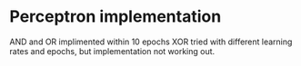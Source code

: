 # Perceptron implementation
AND and OR implimented within 10 epochs
XOR tried with different learning rates and epochs, but implementation not working out.